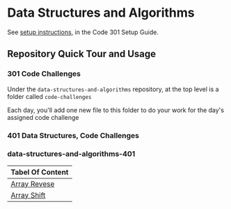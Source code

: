 # Data Structures and Algorithms

See [setup instructions](https://codefellows.github.io/setup-guide/code-301/3-code-challenges), in the Code 301 Setup Guide.

## Repository Quick Tour and Usage

### 301 Code Challenges

Under the `data-structures-and-algorithms` repository, at the top level is a folder called `code-challenges`

Each day, you'll add one new file to this folder to do your work for the day's assigned code challenge

### 401 Data Structures, Code Challenges

### data-structures-and-algorithms-401


|Tabel Of Content|
|----------------|
| [Array Revese](https://github.com/hamzashamoun96/data-structures-and-algorithms/blob/master/challenges/arrayReverse/array-README.md)|
| [Array Shift](https://github.com/hamzashamoun96/data-structures-and-algorithms/blob/master/challenges/arrayShift/array-README.md)|